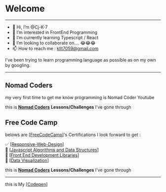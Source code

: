 # Welcome
<hr>  

- 👋 Hi, I’m @Cj-K-7
- 👀 I’m interested in FrontEnd Programming
- 🌱 I’m currently learning Typescript / React
- 💞️ I’m looking to collaborate on.... 😂😂😂
- 📫 How to reach me : kllt7059@gmail.com

I've been trying to learn programming language as possible as on my own by googling.  

<hr>

## Nomad Coders

my very first time to get me know programming is Nomad Coder Youtube

this is 
**[Nomad Coders](https://nomadcoders.co/users/kllt7059)** 
**Lessons/Challenges** I've gone through

## Free Code Camp

belows are [[FreeCodeCamp](https://www.freecodecamp.org/)]'s Certifications I look forward to get :  
  
✅ [[Responsive-Web-Design](https://www.freecodecamp.org/certification/AFK69/responsive-web-design)]  
🔲 [[Javascript Algorithms and Data Structures](https://www.freecodecamp.org/certification/AFK69)]  
🔲 [[Front End Development Libraries](https://www.freecodecamp.org/certification/AFK69)]  
🔲 [[Data Visualization](https://www.freecodecamp.org/certification/AFK69)]  

this is 
**[Nomad Coders](https://nomadcoders.co/users/kllt7059)** 
**Lessons/Challenges** I've gone through

<hr>

this is My [[Codepen](https://codepen.io/cj-k-7)]
<!---
Cj-K-7/Cj-K-7 is a ✨ special ✨ repository because its `README.md` (this file) appears on your GitHub profile.
You can click the Preview link to take a look at your changes.
--->
